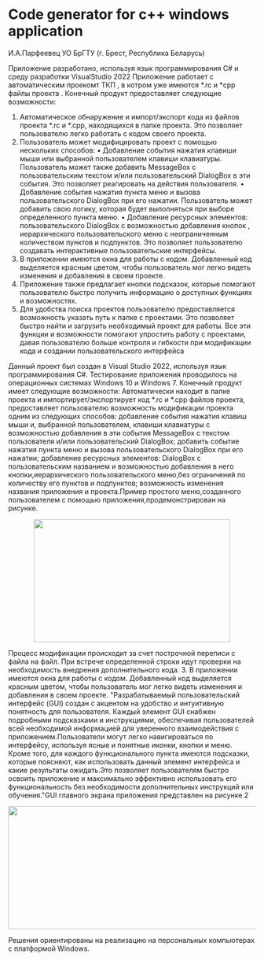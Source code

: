 # Сode generator for c++ windows application
И.А.Парфеевец
УО БрГТУ (г. Брест, Республика Беларусь)



Приложение разработано, используя язык программирования C# и среду разработки VisualStudio 2022
Приложение работает с автоматическим проекомт ТКП , в котром уже имеются *.rc и *cpp файлы проекта .
  Конечный продукт предоставляет следующие возможности:
1.	Автоматическое обнаружение и импорт/экспорт кода из файлов проекта *.rc и *.cpp, находящихся в папке проекта. Это позволяет пользователю легко работать с кодом своего проекта.
2.	Пользователь может модифицировать проект с помощью нескольких способов:
        •	Добавление события нажатия клавиши мыши или выбранной пользователем клавиши клавиатуры. Пользователь может также добавить MessageBox с пользовательским текстом и/или пользовательский DialogBox в эти события. Это позволяет реагировать на действия пользователя.
        •	Добавление события нажатия пункта меню и вызова пользовательского DialogBox при его нажатии. Пользователь может добавить свою логику, которая будет выполняться при выборе определенного пункта меню.
        •	Добавление ресурсных элементов: пользовательского DialogBox с возможностью добавления кнопок , иерархического пользовательского меню с неограниченным количеством пунктов и подпунктов. Это позволяет пользователю создавать интерактивные пользовательские интерфейсы.
3.	В приложении имеются окна для работы с кодом. Добавленный код выделяется красным цветом, чтобы пользователь мог легко видеть изменения и добавления в своем проекте.
4.	Приложение также предлагает кнопки подсказок, которые помогают пользователю быстро получить информацию о доступных функциях и возможностях.
5.	Для удобства поиска проектов пользователю предоставляется возможность указать путь к папке с проектами. Это позволяет быстро найти и загрузить необходимый проект для работы.
Все эти функции и возможности помогают упростить работу с проектами, давая пользователю больше контроля и гибкости при модификации кода и создании пользовательского интерфейса


Данный проект был создан в Visual Studio 2022, используя язык программирования C#. Тестирование приложения проводилось на операционных системах Windows 10 и Windows 7.
      Конечный продукт имеет следующие возможности: Автоматически  находит в папке проекта  и импортирует/экспортирует код *.rc и *.cpp  файлов проекта, предоставляет пользователю возможность модификации проекта одним из следующих способов: добавление события нажатия клавиш мыши и, выбранной пользователем, клавиши клавиатуры с возможностью добавления в эти события MessageBox с текстом пользователя и/или пользовательский DialogBox; добавить событие нажатия пункта меню и вызова пользовательского DialogBox при его нажатии; добавление ресурсных элементов: DialogBox с пользовательским названием и возможностью добавления в него кнопки,иерархического пользовательского меню,без ограничений по количеству его пунктов и подпунктов;  возможность изменения названия приложения и проекта.Пример простого меню,созданного пользователем с помощью приложения,продемонстрирован на рисунке.  

 <p align="center">
  <img src="https://github.com/OneVan4/Windows-App-Project-Code-Generator/assets/113106342/98bb37b5-52c2-4cd8-be0a-3cac6120342c" width="400" height="250">
</p>
                                                           


Процесс модификации происходит за счет построчной переписи с файла на файл. При встрече определенной строки идут проверки на необходимость внедрения дополнительного кода. 3.	В приложении имеются окна для работы с кодом. Добавленный код выделяется красным цветом, чтобы пользователь мог легко видеть изменения и добавления в своем проекте.
"Разрабатываемый пользовательский интерфейс (GUI) создан с акцентом на удобство и интуитивную понятность для пользователя. Каждый элемент GUI снабжен подробными подсказками и инструкциями, обеспечивая пользователей всей необходимой информацией для уверенного взаимодействия с приложением.Пользователи могут легко навигироваться по интерфейсу, используя ясные и понятные иконки, кнопки и меню. Кроме того, для каждого функционального пункта имеются подсказки, которые поясняют, как использовать данный элемент интерфейса и какие результаты ожидать.Это позволяет пользователям быстро освоить приложение и максимально эффективно использовать его функциональность без необходимости дополнительных инструкций или обучения."GUI главного экрана приложения представлен на рисунке 2

 
 <p align="center">
  <img src=https://github.com/OneVan4/Windows-App-Project-Code-Generator/assets/113106342/4813cbc7-570a-43fc-b710-0e9ed51f874f
 width="600" height="250">
</p>
         

Решения ориентированы на реализацию на персональных компьютерах с платформой Windows. 



